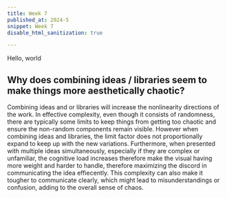 ```yaml
---
title: Week 7 
published_at: 2024-5
snippet: Week 7
disable_html_sanitization: true

---
```


Hello, world




## Why does combining ideas / libraries seem to make things more aesthetically chaotic?  
Combining ideas and or libraries will increase the nonlinearity directions of the work. In effective complexity, even though it consists of randomness, there are typically some limits to keep things from getting too chaotic and ensure the non-random components remain visible. However when combining ideas and libraries, the limit factor does not proportionally expand to keep up with the new variations. Furthermore, when presented with multiple ideas simultaneously, especially if they are complex or unfamiliar, the cognitive load increases therefore make the visual having more weight and harder to handle, therefore maximizing the discord in communicating the idea effiecently. This complexity can also make it tougher to communicate clearly, which might lead to misunderstandings or confusion, adding to the overall sense of chaos.